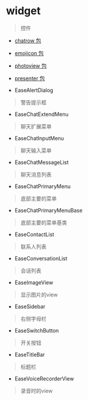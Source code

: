 # widget
> 控件

- [chatrow 包](./chatrow)

- [emojicon 包](./emojicon)

- [photoview 包](./photoview)

- [presenter 包](./presenter)

- EaseAlertDialog
> 警告提示框

- EaseChatExtendMenu
> 聊天扩展菜单

- EaseChatInputMenu
> 聊天输入菜单

- EaseChatMessageList
> 聊天消息列表

- EaseChatPrimaryMenu
> 底部主要的菜单

- EaseChatPrimaryMenuBase
> 底部主要的菜单基类

- EaseContactList
> 联系人列表

- EaseConversationList
> 会话列表

- EaseImageView
> 显示图片的view

- EaseSidebar
> 右侧字母栏

- EaseSwitchButton
> 开关按钮

- EaseTitleBar
> 标题栏

- EaseVoiceRecorderView
> 录音时的view
